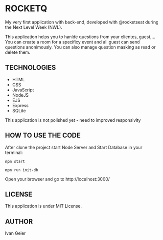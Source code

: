 # ROCKETQ

My very first application with back-end, developed with @rocketseat during the Next Level Week (NWL).

This application helps you to hanlde questions from your clientes, guest,... You can create a room for a specificy event and all guest can send questions anonimously. You can also manage question masking as read or delete them.

## TECHNOLOGIES

- HTML
- CSS
- JavaScript
- NodeJS
- EJS
- Express
- SQLite

This application is not polished yet - need to improved responsivity

## HOW TO USE THE CODE

After clone the project start Node Server and Start Database in your terminal:

```
npm start
```
```
npm run init-db
```

Open your browser and go to http://localhost:3000/

## LICENSE

This application is under MIT License.

## AUTHOR

Ivan Geier

